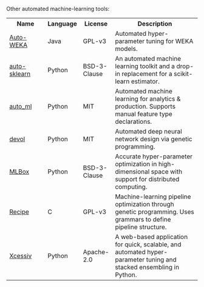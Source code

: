 Other automated machine-learning tools:

<table>
<tr>
<th width="20%">Name</th>
<th width="15%">Language</th>
<th width="15%">License</th>
<th>Description</th>
</tr>
<tr>
<td><a href="http://www.cs.ubc.ca/labs/beta/Projects/autoweka/">Auto-WEKA</a></td>
<td>Java</td>
<td>GPL-v3</td>
<td>Automated hyper-parameter tuning for WEKA models.</td>
</tr>
<tr>
<td><a href="https://github.com/automl/auto-sklearn">auto-sklearn</a></td>
<td>Python</td>
<td>BSD-3-Clause</td>
<td>An automated machine learning toolkit and a drop-in replacement for a scikit-learn estimator.</td>
</tr>
<tr>
<td><a href="https://github.com/ClimbsRocks/auto_ml">auto_ml</a></td>
<td>Python</td>
<td>MIT</td>
<td>Automated machine learning for analytics & production. Supports manual feature type declarations.</td>
</tr>
<tr>
<td><a href="https://github.com/joeddav/devol">devol</a></td>
<td>Python</td>
<td>MIT</td>
<td>Automated deep neural network design via genetic programming.</td>
</tr>
<tr>
<td><a href="https://github.com/AxeldeRomblay/MLBox">MLBox</a></td>
<td>Python</td>
<td>BSD-3-Clause</td>
<td>Accurate hyper-parameter optimization in high-dimensional space with support for distributed computing.</td>
</tr>
<tr>
<td><a href="https://github.com/RecipeML/Recipe">Recipe</a></td>
<td>C</td>
<td>GPL-v3</td>
<td>Machine-learning pipeline optimization through genetic programming. Uses grammars to define pipeline structure.</td>
</tr>
<tr>
<td><a href="https://github.com/reiinakano/xcessiv">Xcessiv</a></td>
<td>Python</td>
<td>Apache-2.0</td>
<td>A web-based application for quick, scalable, and automated hyper-parameter tuning and stacked ensembling in Python.</td>
</tr>
</table>
